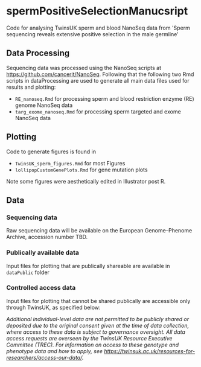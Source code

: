 # spermPositiveSelectionManucsript
Code for analysing TwinsUK sperm and blood NanoSeq data from 'Sperm sequencing reveals extensive positive selection in the male germline'

## Data Processing
Sequencing data was processed using the NanoSeq scripts at https://github.com/cancerit/NanoSeq. Following that the following two Rmd scripts in dataProcessing are used to generate all main data files used for results and plotting:
- `RE_nanoseq.Rmd` for processing sperm and blood restriction enzyme (RE) genome NanoSeq data
- `targ_exome_nanoseq.Rmd` for processing sperm targeted and exome NanoSeq data

## Plotting
Code to generate figures is found in 
- `TwinsUK_sperm_figures.Rmd` for most Figures
- `lollipopCustomGenePlots.Rmd` for gene mutation plots

Note some figures were aesthetically edited in Illustrator post R.

## Data
### Sequencing data
Raw sequencing data will be available on the European Genome–Phenome Archive, accession number TBD.
### Publically available data
Input files for plotting that are publically shareable are available in `dataPublic` folder
### Controlled access data
Input files for plotting that cannot be shared publically are accessible only through TwinsUK, as specified below:

*Additional individual-level data are not permitted to be publicly shared or deposited due to the original consent given at the time of data collection, where access to these data is subject to governance oversight. All data access requests are overseen by the TwinsUK Resource Executive Committee (TREC). For information on access to these genotype and phenotype data and how to apply, see https://twinsuk.ac.uk/resources-for-researchers/access-our-data/.*

